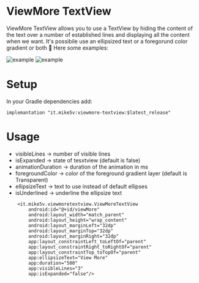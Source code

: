 # ViewMore TextView

ViewMore TextView allows you to use a TextView by hiding the content of the text over a number of established lines and displaying all the content when we want. It's possibile use an ellipsized text or a foregorund color gradient or both 🚀
Here some examples:

![example](https://github.com/mike5v/viewmore-textview/blob/master/1.gif) ![example](https://github.com/mike5v/viewmore-textview/blob/master/2.gif)

# Setup

In your Gradle dependencies add:
```
implemantation "it.mike5v:viewmore-textview:$latest_release"
```

# Usage

* visibleLines -> number of visible lines
* isExpanded -> state of tesxtview (default is false)
* animationDuration -> duration of the animation in ms
* foregroundColor -> color of the foreground gradient layer (default is Transparent)
* ellipsizeText -> text to use instead of default ellipses
* isUnderlined -> underline the ellipsize text

```
    <it.mike5v.viewmoretextview.ViewMoreTextView
        android:id="@+id/viewMore"
        android:layout_width="match_parent"
        android:layout_height="wrap_content"
        android:layout_marginLeft="32dp"
        android:layout_marginTop="32dp"
        android:layout_marginRight="32dp"
        app:layout_constraintLeft_toLeftOf="parent"
        app:layout_constraintRight_toRightOf="parent"
        app:layout_constraintTop_toTopOf="parent"
        app:ellipsizeText="View More"
        app:duration="500"
        app:visibleLines="3"
        app:isExpanded="false"/>
```
